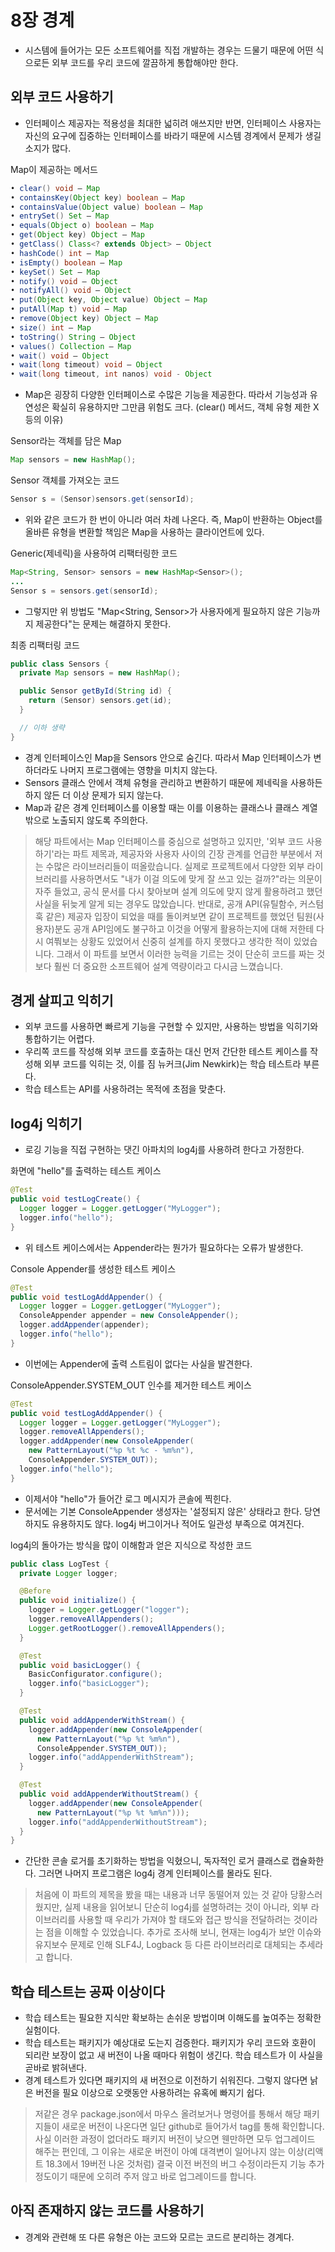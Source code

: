 # 8장 경계

- 시스템에 들어가는 모든 소프트웨어를 직접 개발하는 경우는 드물기 때문에 어떤 식으로든 외부 코드를 우리 코드에 깔끔하게 통합해야만 한다.

## 외부 코드 사용하기

- 인터페이스 제공자는 적용성을 최대한 넓히려 애쓰지만 반면, 인터페이스 사용자는 자신의 요구에 집중하는 인터페이스를 바라기 때문에 시스템 경계에서 문제가 생길 소지가 많다.

Map이 제공하는 메서드

```java
• clear() void — Map
• containsKey(Object key) boolean — Map
• containsValue(Object value) boolean — Map
• entrySet() Set — Map
• equals(Object o) boolean — Map
• get(Object key) Object — Map
• getClass() Class<? extends Object> — Object
• hashCode() int — Map
• isEmpty() boolean — Map
• keySet() Set — Map
• notify() void — Object
• notifyAll() void — Object
• put(Object key, Object value) Object — Map
• putAll(Map t) void — Map
• remove(Object key) Object — Map
• size() int — Map
• toString() String — Object
• values() Collection — Map
• wait() void — Object
• wait(long timeout) void — Object
• wait(long timeout, int nanos) void - Object
```

- Map은 굉장히 다양한 인터페이스로 수많은 기능을 제공한다. 따라서 기능성과 유연성은 확실히 유용하지만 그만큼 위험도 크다. (clear() 메서드, 객체 유형 제한 X 등의 이유)

Sensor라는 객체를 담은 Map

```java
Map sensors = new HashMap();
```

Sensor 객체를 가져오는 코드

```java
Sensor s = (Sensor)sensors.get(sensorId);
```

- 위와 같은 코드가 한 번이 아니라 여러 차례 나온다. 즉, Map이 반환하는 Object를 올바른 유형을 변환할 책임은 Map을 사용하는 클라이언트에 있다.

Generic(제네릭)을 사용하여 리팩터링한 코드

```java
Map<String, Sensor> sensors = new HashMap<Sensor>();
...
Sensor s = sensors.get(sensorId);
```

- 그렇지만 위 방법도 "Map<String, Sensor>가 사용자에게 필요하지 않은 기능까지 제공한다"는 문제는 해결하지 못한다.

최종 리팩터링 코드

```java
public class Sensors {
  private Map sensors = new HashMap();

  public Sensor getById(String id) {
    return (Sensor) sensors.get(id);
  }

  // 이하 생략
}
```

- 경계 인터페이스인 Map을 Sensors 안으로 숨긴다. 따라서 Map 인터페이스가 변하더라도 나머지 프로그램에는 영향을 미치지 않는다.
- Sensors 클래스 안에서 객체 유형을 관리하고 변환하기 때문에 제네릭을 사용하든 하지 않든 더 이상 문제가 되지 않는다.
- Map과 같은 경계 인터페이스를 이용할 때는 이를 이용하는 클래스나 클래스 계열 밖으로 노출되지 않도록 주의한다.

> 해당 파트에서는 Map 인터페이스를 중심으로 설명하고 있지만, '외부 코드 사용하기'라는 파트 제목과, 제공자와 사용자 사이의 긴장 관계를 언급한 부분에서 저는 수많은 라이브러리들이 떠올랐습니다.
> 실제로 프로젝트에서 다양한 외부 라이브러리를 사용하면서도 "내가 이걸 의도에 맞게 잘 쓰고 있는 걸까?"라는 의문이 자주 들었고, 공식 문서를 다시 찾아보며 설계 의도에 맞지 않게 활용하려고 했던 사실을 뒤늦게 알게 되는 경우도 많았습니다.
> 반대로, 공개 API(유틸함수, 커스텀 훅 같은) 제공자 입장이 되었을 때를 돌이켜보면 같이 프로젝트를 했었던 팀원(사용자)분도 공개 API임에도 불구하고 이것을 어떻게 활용하는지에 대해 저한테 다시 여쭤보는 상황도 있었어서 신중히 설계를 하지 못했다고 생각한 적이 있었습니다.
> 그래서 이 파트를 보면서 이러한 능력을 기르는 것이 단순히 코드를 짜는 것보다 훨씬 더 중요한 소프트웨어 설계 역량이라고 다시금 느꼈습니다.

## 경게 살피고 익히기

- 외부 코드를 사용하면 빠르게 기능을 구현할 수 있지만, 사용하는 방법을 익히기와 통합하기는 어렵다.
- 우리쪽 코드를 작성해 외부 코드를 호출하는 대신 먼저 간단한 테스트 케이스를 작성해 외부 코드를 익히는 것, 이를 짐 뉴커크(Jim Newkirk)는 학습 테스트라 부른다.
- 학습 테스트는 API를 사용하려는 목적에 초점을 맞춘다.

## log4j 익히기

- 로깅 기능을 직접 구현하는 댓긴 아파치의 log4j를 사용하려 한다고 가정한다.

화면에 "hello"를 출력하는 테스트 케이스

```java
@Test
public void testLogCreate() {
  Logger logger = Logger.getLogger("MyLogger");
  logger.info("hello");
}
```

- 위 테스트 케이스에서는 Appender라는 뭔가가 필요하다는 오류가 발생한다.

Console Appender를 생성한 테스트 케이스

```java
@Test
public void testLogAddAppender() {
  Logger logger = Logger.getLogger("MyLogger");
  ConsoleAppender appender = new ConsoleAppender();
  logger.addAppender(appender);
  logger.info("hello");
}
```

- 이번에는 Appender에 출력 스트림이 없다는 사실을 발견한다.

ConsoleAppender.SYSTEM_OUT 인수를 제거한 테스트 케이스

```java
@Test
public void testLogAddAppender() {
  Logger logger = Logger.getLogger("MyLogger");
  logger.removeAllAppenders();
  logger.addAppender(new ConsoleAppender(
    new PatternLayout("%p %t %c - %m%n"),
    ConsoleAppender.SYSTEM_OUT));
  logger.info("hello");
}
```

- 이제서야 "hello"가 들어간 로그 메시지가 콘솔에 찍힌다.
- 문서에는 기본 ConsoleAppender 생성자는 '설정되지 않은' 상태라고 한다. 당연하지도 유용하지도 않다. log4j 버그이거나 적어도 일관성 부족으로 여겨진다.

log4j의 돌아가는 방식을 많이 이해함과 얻은 지식으로 작성한 코드

```java
public class LogTest {
  private Logger logger;

  @Before
  public void initialize() {
    logger = Logger.getLogger("logger");
    logger.removeAllAppenders();
    Logger.getRootLogger().removeAllAppenders();
  }

  @Test
  public void basicLogger() {
    BasicConfigurator.configure();
    logger.info("basicLogger");
  }

  @Test
  public void addAppenderWithStream() {
    logger.addAppender(new ConsoleAppender(
      new PatternLayout("%p %t %m%n"),
      ConsoleAppender.SYSTEM_OUT));
    logger.info("addAppenderWithStream");
  }

  @Test
  public void addAppenderWithoutStream() {
    logger.addAppender(new ConsoleAppender(
      new PatternLayout("%p %t %m%n")));
    logger.info("addAppenderWithoutStream");
  }
}
```

- 간단한 콘솔 로거를 초기화하는 방법을 익혔으니, 독자적인 로거 클래스로 캡슐화한다. 그러면 나머지 프로그램은 log4j 경계 인터페이스를 몰라도 된다.

> 처음에 이 파트의 제목을 봤을 때는 내용과 너무 동떨어져 있는 것 같아 당황스러웠지만, 실제 내용을 읽어보니 단순히 log4j를 설명하려는 것이 아니라, 외부 라이브러리를 사용할 때 우리가 가져야 할 태도와 접근 방식을 전달하려는 것이라는 점을 이해할 수 있었습니다.
> 추가로 조사해 보니, 현재는 log4j가 보안 이슈와 유지보수 문제로 인해 SLF4J, Logback 등 다른 라이브러리로 대체되는 추세라고 합니다.

## 학습 테스트는 공짜 이상이다

- 학습 테스트는 필요한 지식만 확보하는 손쉬운 방법이며 이해도를 높여주는 정확한 실험이다.
- 학습 테스트는 패키지가 예상대로 도는지 검증한다. 패키지가 우리 코드와 호환이 되리란 보장이 없고 새 버전이 나올 때마다 위험이 생긴다. 학습 테스트가 이 사실을 곧바로 밝혀낸다.
- 경계 테스트가 있다면 패키지의 새 버전으로 이전하기 쉬워진다. 그렇지 않다면 낡은 버전을 필요 이상으로 오랫동안 사용하려는 유혹에 빠지기 쉽다.

> 저같은 경우 package.json에서 마우스 올려보거나 명령어를 통해서 해당 패키지들이 새로운 버전이 나온다면 일단 github로 들어가서 tag를 통해 확인합니다. 사실 이러한 과정이 없더라도 패키지 버전이 낮으면 웬만하면 모두 업그레이드 해주는 편인데, 그 이유는 새로운 버전이 아예 대격변이 일어나지 않는 이상(리액트 18.3에서 19버전 나온 것처럼) 결국 이전 버전의 버그 수정이라든지 기능 추가 정도이기 때문에 오히려 주저 않고 바로 업그레이드를 합니다.

## 아직 존재하지 않는 코드를 사용하기

- 경계와 관련해 또 다른 유형은 아는 코드와 모르는 코드르 분리하는 경계다.
